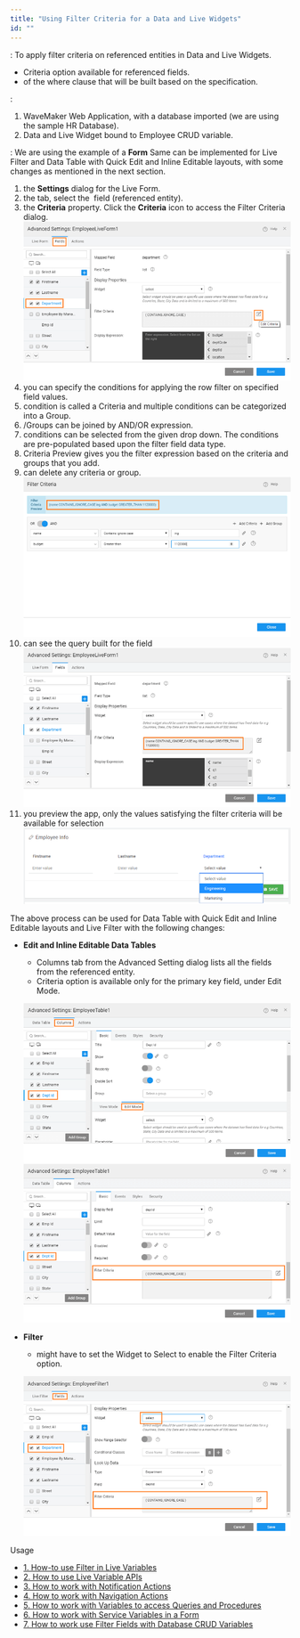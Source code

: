 ```yaml
---
title: "Using Filter Criteria for a Data and Live Widgets"
id: ""
---
```


: To apply filter criteria on referenced entities in Data and Live Widgets.

- Criteria option available for referenced fields.
- of the where clause that will be built based on the specification.

:

1. WaveMaker Web Application, with a database imported (we are using the sample HR Database).
2. Data and Live Widget bound to Employee CRUD variable.

: We are using the example of a **Form** Same can be implemented for Live Filter and Data Table with Quick Edit and Inline Editable layouts, with some changes as mentioned in the next section.

1. the **Settings** dialog for the Live Form.
2. the tab, select the  field (referenced entity).
3. the **Criteria** property. Click the **Criteria** icon to access the Filter Criteria dialog. [![](../assets/liveform_filtercriteria1.png)](../assets/liveform_filtercriteria1.png)
4. you can specify the conditions for applying the row filter on specified field values.
5. condition is called a Criteria and multiple conditions can be categorized into a Group.
6. /Groups can be joined by AND/OR expression.
7. conditions can be selected from the given drop down. The conditions are pre-populated based upon the filter field data type.
8. Criteria Preview gives you the filter expression based on the criteria and groups that you add.
9. can delete any criteria or group. [![](../assets/liveform_filterfields.png)](../assets/liveform_filterfields.png)
10. can see the query built for the field [![](../assets/liveform_filtercriteria.png)](../assets/liveform_filtercriteria.png)
11. you preview the app, only the values satisfying the filter criteria will be available for selection [![](../assets/liveform_filtercriteria_run.png)](../assets/liveform_filtercriteria_run.png)

The above process can be used for Data Table with Quick Edit and Inline Editable layouts and Live Filter with the following changes:

- **Edit and Inline Editable Data Tables**
    
    - Columns tab from the Advanced Setting dialog lists all the fields from the referenced entity.
    - Criteria option is available only for the primary key field, under Edit Mode.
    
    [![](../assets/datatable_filtercriteria1.png)](../assets/datatable_filtercriteria1.png) [![](../assets/datatable_filtercriteria2.png)](../assets/datatable_filtercriteria2.png)
- **Filter**
    
    - might have to set the Widget to Select to enable the Filter Criteria option.
    
    [![](../assets/livefilter_filtercriteria.png)](../assets/livefilter_filtercriteria.png)

Usage

- [1\. How-to use Filter in Live Variables](/learn/how-tos/using-filter-conditions-variable/)
- [2\. How to use Live Variable APIs](/learn/how-tos/using-live-variable-apis/)
- [3\. How to work with Notification Actions](/learn/how-tos/using-notification-actions/)
- [4\. How to work with Navigation Actions](/learn/how-tos/using-navigation-action/)
- [5\. How to work with Variables to access Queries and Procedures](/learn/how-tos/using-variables-queries-procedure/)
- [6\. How to work with Service Variables in a Form](/learn/how-tos/using-service-variable-form/)
- [7\. How to work use Filter Fields with Database CRUD Variables](#)
